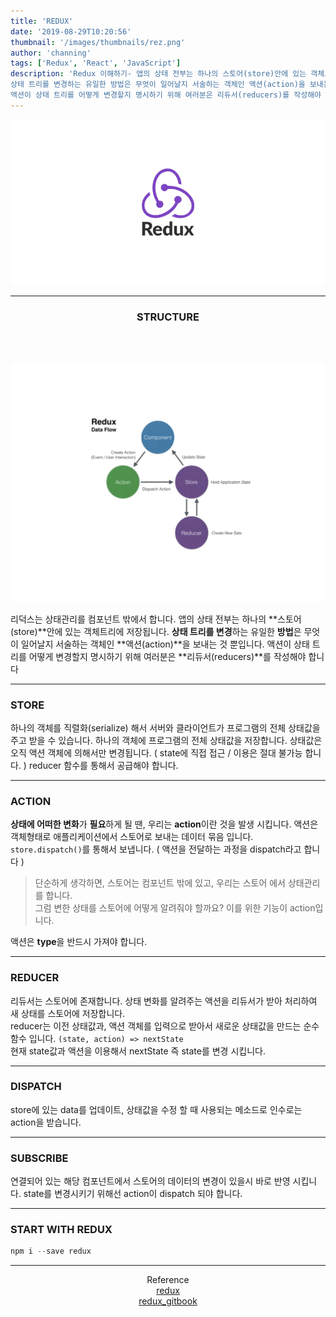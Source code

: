 ```yaml
---
title: 'REDUX'
date: '2019-08-29T10:20:56'
thumbnail: '/images/thumbnails/rez.png'
author: 'channing'
tags: ['Redux', 'React', 'JavaScript']
description: 'Redux 이해하기- 앱의 상태 전부는 하나의 스토어(store)안에 있는 객체트리에 저장됩니다.
상태 트리를 변경하는 유일한 방법은 무엇이 일어날지 서술하는 객체인 액션(action)을 보내는 것 뿐입니다.
액션이 상태 트리를 어떻게 변경할지 명시하기 위해 여러분은 리듀서(reducers)를 작성해야 합니다 '
---
```


![re](./rez.png)

---

<center>

### STRUCTURE

</center>

<br>
<br>

![redux_flow](./rdx.png)

리덕스는 상태관리를 컴포넌트 밖에서 합니다.
앱의 상태 전부는 하나의 **스토어(store)**안에 있는 객체트리에 저장됩니다.
**상태 트리를 변경**하는 유일한 **방법**은 무엇이 일어날지 서술하는 객체인 **액션(action)**을 보내는 것 뿐입니다.
액션이 상태 트리를 어떻게 변경할지 명시하기 위해 여러분은 **리듀서(reducers)**를 작성해야 합니다

---

### STORE

하나의 객체를 직렬화(serialize) 해서 서버와 클라이언트가 프로그램의 전체 상태값을 주고 받을 수 있습니다. 하나의 객체에 프로그램의 전체 상태값을 저장합니다.
상태값은 오직 액션 객체에 의해서만 변경됩니다. ( state에 직접 접근 / 이용은 절대 불가능 합니다. ) reducer 함수를 통해서 공급해야 합니다.

---

### ACTION

**상태에 어떠한 변화**가 **필요**하게 될 땐, 우리는 **action**이란 것을 발생 시킵니다. 액션은 객체형태로 애플리케이션에서 스토어로 보내는 데이터 묶음 입니다. `store.dispatch()`를 통해서 보냅니다. ( 액션을 전달하는 과정을 dispatch라고 합니다 )

> 단순하게 생각하면, 스토어는 컴포넌트 밖에 있고, 우리는 스토어 에서 상태관리를 합니다. <br>그럼 변한 상태를 스토어에 어떻게 알려줘야 할까요? 이를 위한 기능이 action입니다.

액션은 **type**을 반드시 가져야 합니다.

---

### REDUCER

리듀서는 스토어에 존재합니다. 상태 변화를 알려주는 액션을 리듀서가 받아 처리하여 새 상태를 스토어에 저장합니다.<br>
reducer는 이전 상태값과, 액션 객체를 입력으로 받아서 새로운 상태값을 만드는 순수 함수 입니다. `(state, action) => nextState`<br> 현재 state값과 액션을 이용해서 nextState 즉 state를 변경 시킵니다.

---

### DISPATCH

store에 있는 data를 업데이트, 상태값을 수정 할 때 사용되는 메소드로 인수로는 action을 받습니다.

---

### SUBSCRIBE

연결되어 있는 해당 컴포넌트에서 스토어의 데이터의 변경이 있을시 바로 반영 시킵니다. state를 변경시키기 위해선 action이 dispatch 되야 합니다.

---

### START WITH REDUX

```js
npm i --save redux
```

---

<center>

Reference <br>
[redux](https://redux.js.org/introduction/getting-started) <br>
[redux_gitbook](https://lunit.gitbook.io/redux-in-korean/basics/actions)

</center>
